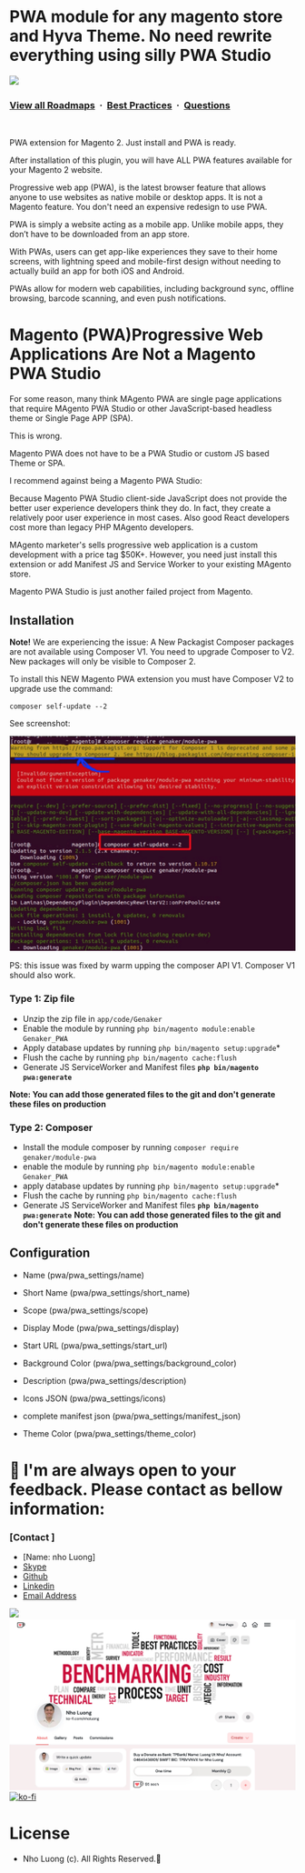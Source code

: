 
# PWA module for any magento store and Hyva Theme. No need rewrite everything using silly PWA Studio

![](https://i.imgur.com/waxVImv.png)
### [View all Roadmaps](https://github.com/nholuongut/all-roadmaps) &nbsp;&middot;&nbsp; [Best Practices](https://github.com/nholuongut/all-roadmaps/blob/main/public/best-practices/) &nbsp;&middot;&nbsp; [Questions](https://www.linkedin.com/in/nholuong/)
<br/>

PWA extension for Magento 2. Just install and PWA is ready. 

After installation of this plugin, you will have ALL PWA features available for your Magento 2 website.

Progressive web app (PWA), is the latest browser feature that allows anyone to use websites as native mobile or desktop apps. It is not a Magento feature. You don't need an expensive redesign to use PWA.

PWA is simply a website acting as a mobile app. Unlike mobile apps, they don’t have to be downloaded from an app store. 

With PWAs, users can get app-like experiences they save to their home screens, with lightning speed and mobile-first design without needing to actually build an app for both iOS and Android. 

PWAs allow for modern web capabilities, including background sync, offline browsing, barcode scanning, and even push notifications. 

# Magento (PWA)Progressive Web Applications Are Not a Magento PWA Studio

For some reason, many think MAgento PWA are single page applications that require MAgento PWA Studio or other JavaScript-based headless theme or Single Page APP (SPA).

This is wrong.

Magento PWA does not have to be a PWA Studio or custom JS based Theme or SPA.

I recommend against being a Magento PWA Studio:

Because Magento PWA Studio client-side JavaScript does not provide the better user experience developers think they do. In fact, they create a relatively poor user experience in most cases. Also good React developers cost more than legacy PHP MAgento developers.

MAgento marketer's sells progressive web application is a custom development with a price tag $50K+. However, you need just install this extension or add Manifest JS and Service Worker to your existing MAgento store.

Magento PWA Studio is just another failed project from Magento.


## Installation 

**Note!** We are experiencing the issue: A New Packagist Composer packages are not available using Composer V1. You need to upgrade Composer to V2. New packages will only be visible to Composer 2. 

To install this NEW Magento PWA extension you must have Composer V2 to upgrade use the command: 

```
composer self-update --2
```
See screenshot:

![composer-upgrade](129279251-c6e7a1bc-94e3-4486-8625-e6929b77d626.jpg)

PS: this issue was fixed by warm upping the composer API V1. Composer V1 should also work. 


### Type 1: Zip file

 - Unzip the zip file in `app/code/Genaker`
 - Enable the module by running `php bin/magento module:enable Genaker_PWA`
 - Apply database updates by running `php bin/magento setup:upgrade`\*
 - Flush the cache by running `php bin/magento cache:flush`
 - Generate JS ServiceWorker and Manifest files **`php bin/magento pwa:generate`**
 
 **Note: You can add those generated files to the git and don't generate these files on production**

### Type 2: Composer

 - Install the module composer by running `composer require genaker/module-pwa`
 - enable the module by running `php bin/magento module:enable Genaker_PWA`
 - apply database updates by running `php bin/magento setup:upgrade`\*
 - Flush the cache by running `php bin/magento cache:flush`
 - Generate JS ServiceWorker and Manifest files **`php bin/magento pwa:generate`**
 **Note: You can add those generated files to the git and don't generate these files on production**


## Configuration

 - Name (pwa/pwa_settings/name)

 - Short Name (pwa/pwa_settings/short_name)

 - Scope (pwa/pwa_settings/scope)

 - Display Mode (pwa/pwa_settings/display)

 - Start URL (pwa/pwa_settings/start_url)

 - Background Color (pwa/pwa_settings/background_color)

 - Description (pwa/pwa_settings/description)

 - Icons JSON (pwa/pwa_settings/icons)

 - complete manifest json (pwa/pwa_settings/manifest_json)

 - Theme Color  (pwa/pwa_settings/theme_color)

# 🚀 I'm are always open to your feedback.  Please contact as bellow information:
### [Contact ]
* [Name: nho Luong]
* [Skype](luongutnho_skype)
* [Github](https://github.com/nholuongut/)
* [Linkedin](https://www.linkedin.com/in/nholuong/)
* [Email Address](luongutnho@hotmail.com)

![](https://i.imgur.com/waxVImv.png)
![](Donate.png)
[![ko-fi](https://ko-fi.com/img/githubbutton_sm.svg)](https://ko-fi.com/nholuong)

# License
* Nho Luong (c). All Rights Reserved.🌟